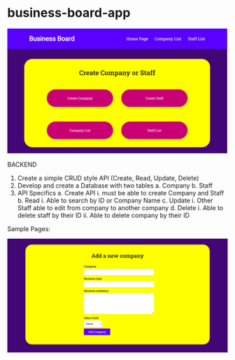 # business-board-app

![alt image](/screen/mainb.png)

BACKEND

1. Create a simple CRUD style API (Create, Read, Update, Delete)
2. Develop and create a Database with two tables
  a. Company
  b. Staff
3. API Specifics
  a. Create API 
      i. must be able to create Company and Staff
  b. Read
     i. Able to search by ID or Company Name
  c. Update
      i. Other Staff able to edit from company to another company
  d. Delete
      i. Able to delete staff by their ID
      ii. Able to delete company by their ID


Sample Pages:

![alt image](/screen/dummy/createcompany.png)

